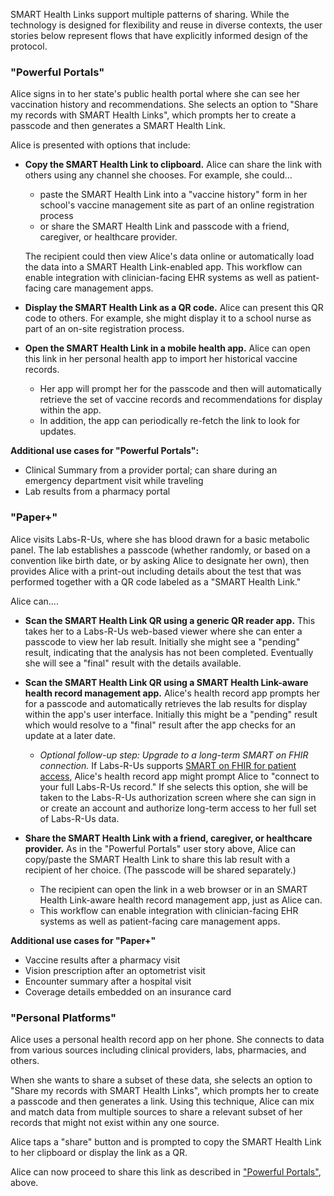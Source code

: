 SMART Health Links support multiple patterns of sharing. While the technology
is designed for flexibility and reuse in diverse contexts, the user stories
below represent flows that have explicitly informed design of the protocol.

<p></p>

### "Powerful Portals"

Alice signs in to her state's public health portal where she can see her 
vaccination history and recommendations. She selects an option to "Share my
records with SMART Health Links", which prompts her to create a passcode
and then generates a SMART Health Link. 

Alice is presented with options that include:

* **Copy the SMART Health Link to clipboard.**
Alice can share the link with others using any channel she chooses. For example, she could... 
  * paste the SMART Health Link into a "vaccine history" form in her school's vaccine management site as part of an online registration process
  * or share the SMART Health Link and passcode with a friend, caregiver, or healthcare provider. 
  
  The recipient could then view Alice's data online or automatically load the data into a SMART Health Link-enabled app. This workflow can enable integration with clinician-facing EHR systems as well as patient-facing care management apps.

<p></p>

* **Display the SMART Health Link as a QR code.**
Alice can present this QR code to others. For example, she might display it to a school
nurse as part of an on-site registration process.

* **Open the SMART Health Link in a mobile health app.**
Alice can open this link in her personal health app to import her historical vaccine
records. 

  * Her app will prompt her for the passcode and then will automatically 
retrieve the set of vaccine records and recommendations for display within the app. 
  * In addition, the app can periodically re-fetch the link to look for updates.

<p></p>

**Additional use cases for "Powerful Portals":**

* Clinical Summary from a provider portal; can share during an emergency department visit while traveling
* Lab results from a pharmacy portal

<p></p>

### "Paper+"

Alice visits Labs-R-Us, where she has blood drawn for a basic metabolic panel. The lab establishes a passcode (whether randomly, or based on a convention like birth date, or by asking Alice to designate her own), then provides Alice with a print-out including details about the test that was performed together with a QR code labeled as a "SMART Health Link." 

Alice can....

* **Scan the SMART Health Link QR using a generic QR reader app.** This takes her to a Labs-R-Us web-based viewer where she can enter a passcode to view her lab result. Initially she might see a "pending" result, indicating that the analysis
has not been completed. Eventually she will see a "final" result with the details available.

* **Scan the SMART Health Link QR using a SMART Health Link-aware health record management app.** Alice's health record app prompts her for a passcode and automatically retrieves the lab results for display within the app's user interface. Initially this might be a "pending" result which would resolve to a "final" result after the app checks for an update at a later date.

  * _Optional follow-up step: Upgrade to a long-term SMART on FHIR connection._
  If Labs-R-Us supports [SMART on FHIR for patient access](https://hl7.org/fhir/smart-app-launch/), Alice's health record app might prompt Alice to "connect to your full Labs-R-Us record." If she selects this option, she will be taken to the Labs-R-Us authorization screen where she can sign in or create an account and authorize long-term access to her full set of Labs-R-Us data.

<p></p>

* **Share the SMART Health Link with a friend, caregiver, or healthcare provider.**
As in the "Powerful Portals" user story above, Alice can copy/paste the SMART Health Link to share this lab result with a recipient of her choice. (The passcode will be shared separately.) 

  * The recipient can open the link in a web browser or in an SMART Health Link-aware health record management app, just as Alice can. 
  * This workflow can enable integration with clinician-facing EHR systems as well as patient-facing care management apps.

<p></p>

**Additional use cases for "Paper+"**

* Vaccine results after a pharmacy visit
* Vision prescription after an optometrist visit
* Encounter summary after a hospital visit
* Coverage details embedded on an insurance card

<p></p>

### "Personal Platforms" 

Alice uses a personal health record app on her phone. She connects to data from various sources including clinical providers, labs, pharmacies, and others. 

When she wants to share a subset of these data, she selects an option to "Share my records with SMART Health Links", which prompts her to create a passcode and then generates a link. Using this technique, Alice can mix and match data from multiple sources to share a relevant subset of her records that might not exist within any one source. 

Alice taps a "share" button and is prompted to copy the SMART Health Link to her clipboard or display the link as a QR.

Alice can now proceed to share this link as described in ["Powerful Portals"](#powerful-portals), above.

<p></p>
<p></p>